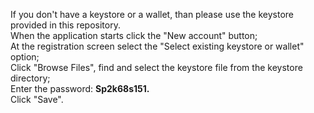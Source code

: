 If you don't have a keystore or a wallet, than please use the keystore provided in this repository.<br>
When the application starts click the "New account" button;<br>
At the registration screen select the "Select existing keystore or wallet" option;<br>
Click "Browse Files", find and select the keystore file from the keystore directory;<br>
Enter the password: <b>Sp2k68s151.</b> <br>
Click "Save".
